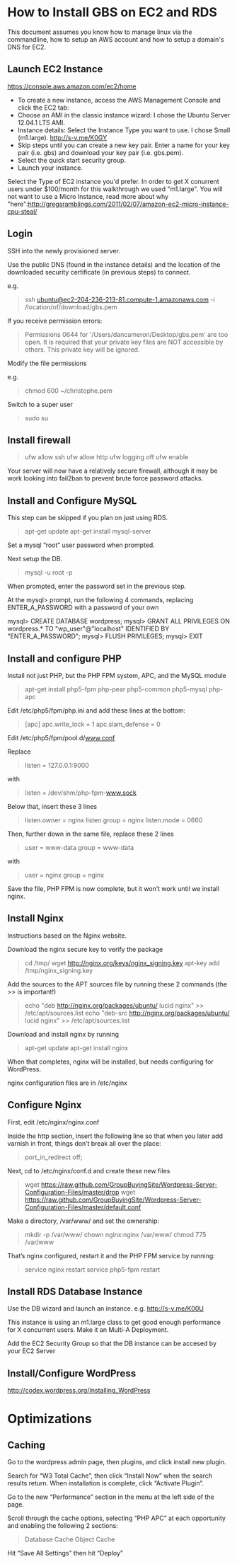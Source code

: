 How to Install GBS on EC2 and RDS
=================================

This document assumes you know how to manage linux via the commandline, how to setup an AWS account and how to setup a domain's DNS for EC2.

Launch EC2 Instance
----------------------

https://console.aws.amazon.com/ec2/home

* To create a new instance, access the AWS Management Console and click the EC2 tab:
* Choose an AMI in the classic instance wizard: I chose the Ubuntu Server 12.04.1 LTS AMI.
* Instance details: Select the Instance Type you want to use. I chose Small (m1.large). http://s-v.me/K0GY
* Skip steps until you can create a new key pair. Enter a name for your key pair (i.e. gbs) and download your key pair (i.e. gbs.pem).
* Select the quick start security group.
* Launch your instance.


Select the Type of EC2 instance you'd prefer. In order to get X conurrent users under $100/month for this walkthrough we used "m1.large". You will not want to use a Micro Instance, read more about why "here":http://gregsramblings.com/2011/02/07/amazon-ec2-micro-instance-cpu-steal/

Login
-----

SSH into the newly provisioned server.

Use the public DNS (found in the instance details) and the location of the downloaded security certificate (in previous steps) to connect.

e.g. 
> ssh ubuntu@ec2-204-236-213-81.compute-1.amazonaws.com -i /location/of/download/gbs.pem 

If you receive permission errors:

> Permissions 0644 for '/Users/dancameron/Desktop/gbs.pem' are too open.
> It is required that your private key files are NOT accessible by others.
> This private key will be ignored.

Modify the file permissions 

e.g.
> chmod 600 ~/christophe.pem

Switch to a super user
> sudo su

Install firewall
----------------

> ufw allow ssh
> ufw allow http
> ufw logging off
> ufw enable

Your server will now have a relatively secure firewall, although it may be work looking into fail2ban to prevent brute force password attacks.

Install and Configure MySQL
---------------------------

This step can be skipped if you plan on just using RDS.

> apt-get update
> apt-get install mysql-server

Set a mysql “root” user password when prompted.

Next setup the DB.

> mysql -u root -p

When prompted, enter the password set in the previous step.

At the mysql> prompt, run the following 4 commands, replacing ENTER_A_PASSWORD with a password of your own

mysql> CREATE DATABASE wordpress;
mysql> GRANT ALL PRIVILEGES ON wordpress.* TO "wp_user"@"localhost" IDENTIFIED BY "ENTER_A_PASSWORD";
mysql> FLUSH PRIVILEGES;
mysql> EXIT

Install and configure PHP
-------------------------

Install not just PHP, but the PHP FPM system, APC, and the MySQL module

> apt-get install php5-fpm php-pear php5-common php5-mysql php-apc

Edit /etc/php5/fpm/php.ini and add these lines at the bottom:

> [apc]
> apc.write_lock = 1
> apc.slam_defense = 0

Edit /etc/php5/fpm/pool.d/www.conf

Replace

> listen = 127.0.0.1:9000

with

> listen = /dev/shm/php-fpm-www.sock

Below that, insert these 3 lines

> listen.owner = nginx
> listen.group = nginx
> listen.mode = 0660

Then, further down in the same file, replace these 2 lines

> user = www-data
> group = www-data

with

> user = nginx
> group = nginx

Save the file, PHP FPM is now complete, but it won’t work until we install nginx.

Install Nginx
-------------

Instructions based on the Nginx website.

Download the nginx secure key to verify the package

> cd /tmp/
> wget http://nginx.org/keys/nginx_signing.key
> apt-key add /tmp/nginx_signing.key

Add the sources to the APT sources file by running these 2 commands (the >> is important!)

> echo "deb http://nginx.org/packages/ubuntu/ lucid nginx" >> /etc/apt/sources.list
> echo "deb-src http://nginx.org/packages/ubuntu/ lucid nginx" >> /etc/apt/sources.list

Download and install nginx by running

> apt-get update
> apt-get install nginx

When that completes, nginx will be installed, but needs configuring for WordPress.

nginx configuration files are in /etc/nginx

Configure Nginx
---------------

First, edit /etc/nginx/nginx.conf

Inside the http section, insert the following line so that when you later add varnish in front, things don’t break all over the place:

> port_in_redirect off;

Next, cd to /etc/nginx/conf.d and create these new files

> wget https://raw.github.com/GroupBuyingSite/Wordpress-Server-Configuration-Files/master/drop
> wget https://raw.github.com/GroupBuyingSite/Wordpress-Server-Configuration-Files/master/default.conf

Make a directory, /var/www/ and set the ownership:

> mkdir -p /var/www/
> chown nginx:nginx /var/www/
> chmod 775 /var/www

That’s nginx configured, restart it and the PHP FPM service by running:

> service nginx restart
> service php5-fpm restart


Install RDS Database Instance
-----------------------------

Use the DB wizard and launch an instance. e.g. http://s-v.me/K00U

This instance is using an m1.large class to get good enough performance for X concurrent users. Make it an Multi-A Deployment.

Add the EC2 Security Group so that the DB instance can be accesed by your EC2 Server

Install/Configure WordPress
---------------------------

http://codex.wordpress.org/Installing_WordPress


Optimizations
=============

Caching
-------

Go to the wordpress admin page, then plugins, and click install new plugin.

Search for “W3 Total Cache”, then click “Install Now” when the search results return. When installation is complete, click “Activate Plugin”.

Go to the new “Performance” section in the menu at the left side of the page.

Scroll through the cache options, selecting “PHP APC” at each opportunity and enabling the following 2 sections:

> Database Cache
> Object Cache

Hit “Save All Settings” then hit “Deploy”

